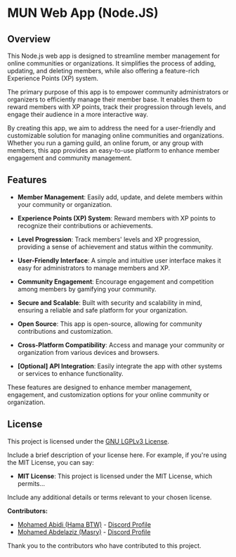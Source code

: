 # MUN Web App (Node.JS)

## Overview

This Node.js web app is designed to streamline member management for online communities or organizations. It simplifies the process of adding, updating, and deleting members, while also offering a feature-rich Experience Points (XP) system. 

The primary purpose of this app is to empower community administrators or organizers to efficiently manage their member base. It enables them to reward members with XP points, track their progression through levels, and engage their audience in a more interactive way.

By creating this app, we aim to address the need for a user-friendly and customizable solution for managing online communities and organizations. Whether you run a gaming guild, an online forum, or any group with members, this app provides an easy-to-use platform to enhance member engagement and community management.


## Features

- **Member Management**: Easily add, update, and delete members within your community or organization.

- **Experience Points (XP) System**: Reward members with XP points to recognize their contributions or achievements.

- **Level Progression**: Track members' levels and XP progression, providing a sense of achievement and status within the community.

- **User-Friendly Interface**: A simple and intuitive user interface makes it easy for administrators to manage members and XP.

- **Community Engagement**: Encourage engagement and competition among members by gamifying your community.

- **Secure and Scalable**: Built with security and scalability in mind, ensuring a reliable and safe platform for your organization.

- **Open Source**: This app is open-source, allowing for community contributions and customization.

- **Cross-Platform Compatibility**: Access and manage your community or organization from various devices and browsers.

- **[Optional] API Integration**: Easily integrate the app with other systems or services to enhance functionality.

These features are designed to enhance member management, engagement, and customization options for your online community or organization.

## License

This project is licensed under the [GNU LGPLv3 License](LICENSE). 

Include a brief description of your license here. For example, if you're using the MIT License, you can say:

- **MIT License**: This project is licensed under the MIT License, which permits...

Include any additional details or terms relevant to your chosen license.

**Contributors:**

- [Mohamed Abidi (Hama BTW)](https://github.com/HamaBTW) - [Discord Profile](https://discordapp.com/users/658784137108389906)
- [Mohamed Abdelaziz (Masry)](https://github.com/Masry05) - [Discord Profile](https://discordapp.com/users/343873895792640001)

Thank you to the contributors who have contributed to this project.

